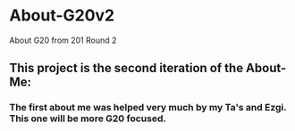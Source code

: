# About-G20v2
About G20 from 201 Round 2

## This project is the second iteration of the About-Me:

### The first about me was helped very much by my Ta's and Ezgi. This one will be more G20 focused.


